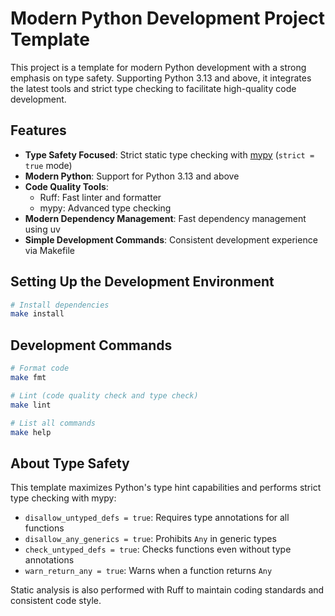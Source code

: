 # Modern Python Development Project Template

This project is a template for modern Python development with a strong emphasis on type safety.
Supporting Python 3.13 and above, it integrates the latest tools and strict type checking to facilitate high-quality code development.

## Features

- **Type Safety Focused**: Strict static type checking with [mypy](https://github.com/python/mypy) (`strict = true` mode)
- **Modern Python**: Support for Python 3.13 and above
- **Code Quality Tools**:
  - Ruff: Fast linter and formatter
  - mypy: Advanced type checking
- **Modern Dependency Management**: Fast dependency management using uv
- **Simple Development Commands**: Consistent development experience via Makefile

## Setting Up the Development Environment

```bash
# Install dependencies
make install
```

## Development Commands

```bash
# Format code
make fmt

# Lint (code quality check and type check)
make lint

# List all commands
make help
```

## About Type Safety

This template maximizes Python's type hint capabilities and performs strict type checking with mypy:

- `disallow_untyped_defs = true`: Requires type annotations for all functions
- `disallow_any_generics = true`: Prohibits `Any` in generic types
- `check_untyped_defs = true`: Checks functions even without type annotations
- `warn_return_any = true`: Warns when a function returns `Any`

Static analysis is also performed with Ruff to maintain coding standards and consistent code style.
